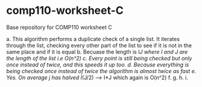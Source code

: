 # comp110-worksheet-C
Base repository for COMP110 worksheet C

a. This algorithm performs a duplicate check of a single list. It iterates through the list, checking every other part of the list to see if it is not in the same place and if it is equal
b. Becuase the length is I*J where I and J are the length of the list i.e O(n^2)
c. Every point is still being checked but only once instead of twice, and this speeds it up too.
d. Because everything is being checked once instead of twice the algorithm is almost twice as fast
e. Yes. On average j has halved I*(J/2) --> I*J which again is O(n^2)
f.
g.
h.
i.
